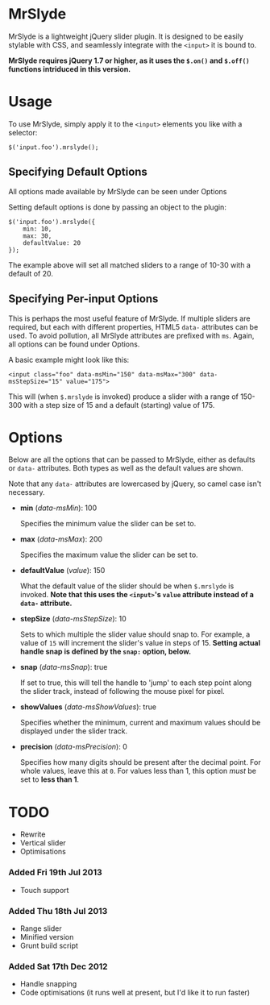 # MrSlyde

MrSlyde is a lightweight jQuery slider plugin. It is designed to be easily stylable with CSS, and seamlessly integrate with the `<input>` it is bound to.

**MrSlyde requires jQuery 1.7 or higher, as it uses the `$.on()` and `$.off()` functions intriduced in this version.**

# Usage

To use MrSlyde, simply apply it to the `<input>` elements you like with a selector:

    $('input.foo').mrslyde();

## Specifying Default Options

All options made available by MrSlyde can be seen under Options

Setting default options is done by passing an object to the plugin:

	$('input.foo').mrslyde({
		min: 10,
		max: 30,
		defaultValue: 20
	});

The example above will set all matched sliders to a range of 10-30 with a default of 20.

## Specifying Per-input Options

This is perhaps the most useful feature of MrSlyde. If multiple sliders are required, but each with different properties, HTML5 `data-` attributes can be used. To avoid pollution, all MrSlyde attributes are prefixed with `ms`. Again, all options can be found under Options.

A basic example might look like this:

	<input class="foo" data-msMin="150" data-msMax="300" data-msStepSize="15" value="175">

This will (when `$.mrslyde` is invoked) produce a slider with a range of 150-300 with a step size of 15 and a default (starting) value of 175.

# Options

Below are all the options that can be passed to MrSlyde, either as defaults or `data-` attributes. Both types as well as the default values are shown.

Note that any `data-` attributes are lowercased by jQuery, so camel case isn't necessary.

- **min** (_data-msMin_): 100

	Specifies the minimum value the slider can be set to.

- **max** (_data-msMax_): 200

	Specifies the maximum value the slider can be set to.

- **defaultValue** (_value_): 150

	What the default value of the slider should be when `$.mrslyde` is invoked. **Note that this uses the `<input>`'s `value` attribute instead of a `data-` attribute.**

- **stepSize** (_data-msStepSize_): 10

	Sets to which multiple the slider value should snap to. For example, a value of `15` will increment the slider's value in steps of 15. **Setting actual handle snap is defined by the `snap:` option, below.**

- **snap** (_data-msSnap_): true

	If set to true, this will tell the handle to 'jump' to each step point along the slider track, instead of following the mouse pixel for pixel.

- **showValues** (_data-msShowValues_): true

	Specifies whether the minimum, current and maximum values should be displayed under the slider track.

- **precision** (_data-msPrecision_): 0

	Specifies how many digits should be present after the decimal point. For whole values, leave this at `0`. For values less than 1, this option _must_ be set to **less than 1**.

# TODO

- Rewrite
- Vertical slider
- Optimisations

### Added Fri 19th Jul 2013

- Touch support

### Added Thu 18th Jul 2013

- Range slider
- Minified version
- Grunt build script

### Added Sat 17th Dec 2012

- Handle snapping
- Code optimisations (it runs well at present, but I'd like it to run faster)